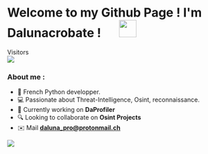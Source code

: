 
# Welcome to my Github Page ! I'm Dalunacrobate ! &emsp;  <img src="https://github.com/TheDudeThatCode/TheDudeThatCode/blob/master/Assets/Hi.gif" width="40px">

<p> 
  Visitors<br>
  <img src="https://profile-counter.glitch.me/Dalunacrobate/count.svg" />
</p>

### About me :

- 🚀 French Python developper.
- 💻 Passionate about Threat-Intelligence, Osint, reconnaissance.
- 🔭 Currently working on <strong>DaProfiler</strong>
- 🔍 Looking to collaborate on <strong>Osint Projects</strong>
- ✉️ Mail **daluna_pro@protonmail.ch**

<img src="https://github-readme-stats.vercel.app/api?username=Dalunacrobate&show_icons=true&title_color=03fc90&icon_color=03fc90&text_color=03fc90&bg_color=002b19">
